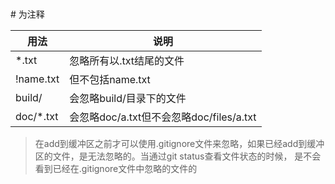 # 



\# 为注释

用法        |说明
--------- | -------------------
*.txt     |忽略所有以.txt结尾的文件
!name.txt |但不包括name.txt
build/    |会忽略build/目录下的文件
doc/*.txt| 会忽略doc/a.txt但不会忽略doc/files/a.txt


> 在add到缓冲区之前才可以使用.gitignore文件来忽略，如果已经add到缓冲区的文件，是无法忽略的。当通过git status查看文件状态的时候，
是不会看到已经在.gitignore文件中忽略的文件的
